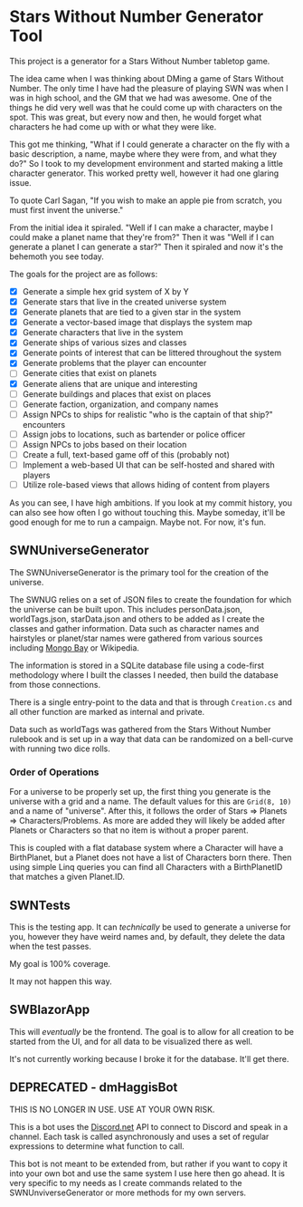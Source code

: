 # Stars Without Number Generator Tool

This project is a generator for a Stars Without Number tabletop game.

The idea came when I was thinking about DMing a game of Stars Without Number. The only time I have had the pleasure of playing SWN was when I was in high school, and the GM that we had was awesome. One of the things he did very well was that he could come up with characters on the spot. This was great, but every now and then, he would forget what characters he had come up with or what they were like.

This got me thinking, "What if I could generate a character on the fly with a basic description, a name, maybe where they were from, and what they do?" So I took to my development environment and started making a little character generator. This worked pretty well, however it had one glaring issue.

To quote Carl Sagan, "If you wish to make an apple pie from scratch, you must first invent the universe."

From the initial idea it spiraled. "Well if I can make a character, maybe I could make a planet name that they're from?" Then it was "Well if I can generate a planet I can generate a star?" Then it spiraled and now it's the behemoth you see today.

The goals for the project are as follows:
- [X] Generate a simple hex grid system of X by Y
- [X] Generate stars that live in the created universe system
- [X] Generate planets that are tied to a given star in the system
- [X] Generate a vector-based image that displays the system map
- [X] Generate characters that live in the system
- [X] Generate ships of various sizes and classes
- [X] Generate points of interest that can be littered throughout the system
- [X] Generate problems that the player can encounter
- [ ] Generate cities that exist on planets
- [X] Generate aliens that are unique and interesting
- [ ] Generate buildings and places that exist on places
- [ ] Generate faction, organization, and company names
- [ ] Assign NPCs to ships for realistic "who is the captain of that ship?" encounters
- [ ] Assign jobs to locations, such as bartender or police officer
- [ ] Assign NPCs to jobs based on their location
- [ ] Create a full, text-based game off of this (probably not)
- [ ] Implement a web-based UI that can be self-hosted and shared with players
- [ ] Utilize role-based views that allows hiding of content from players

As you can see, I have high ambitions. If you look at my commit history, you can also see how often I go without touching this. Maybe someday, it'll be good enough for me to run a campaign. Maybe not. For now, it's fun.

## SWNUniverseGenerator
The SWNUniverseGenerator is the primary tool for the creation of the universe.

The SWNUG relies on a set of JSON files to create the foundation for which the universe can be built upon. This includes personData.json, worldTags.json, starData.json and others to be added as I create the classes and gather information. Data such as character names and hairstyles or planet/star names were gathered from various sources including [Mongo Bay](https://names.mongabay.com/) or Wikipedia.

The information is stored in a SQLite database file using a code-first methodology where I built the classes I needed, then build the database from those connections.

There is a single entry-point to the data and that is through `Creation.cs` and all other function are marked as internal and private.

Data such as worldTags was gathered from the Stars Without Number rulebook and is set up in a way that data can be randomized on a bell-curve with running two dice rolls.

### Order of Operations
For a universe to be properly set up, the first thing you generate is the universe with a grid and a name. The default values for this are `Grid(8, 10)` and a name of "universe". After this, it follows the order of Stars => Planets => Characters/Problems. As more are added they will likely be added after Planets or Characters so that no item is without a proper parent.

This is coupled with a flat database system where a Character will have a BirthPlanet, but a Planet does not have a list of Characters born there. Then using simple Linq queries you can find all Characters with a BirthPlanetID that matches a given Planet.ID.

## SWNTests
This is the testing app. It can _technically_ be used to generate a universe for you, however they have weird names and, by default, they delete the data when the test passes.

My goal is 100% coverage.

It may not happen this way.

## SWBlazorApp
This will _eventually_ be the frontend. The goal is to allow for all creation to be started from the UI, and for all data to be visualized there as well.

It's not currently working because I broke it for the database. It'll get there.

## DEPRECATED - dmHaggisBot 
THIS IS NO LONGER IN USE. USE AT YOUR OWN RISK.

This is a bot  uses the [Discord.net](https://github.com/discord-net/Discord.Net) API to connect to Discord and speak in a channel. Each task is called asynchronously and uses a set of regular expressions to determine what function to call.

This bot is not meant to be extended from, but rather if you want to copy it into your own bot and use the same system I use here then go ahead. It is very specific to my needs as I create commands related to the SWNUnviverseGenerator or more methods for my own servers.
